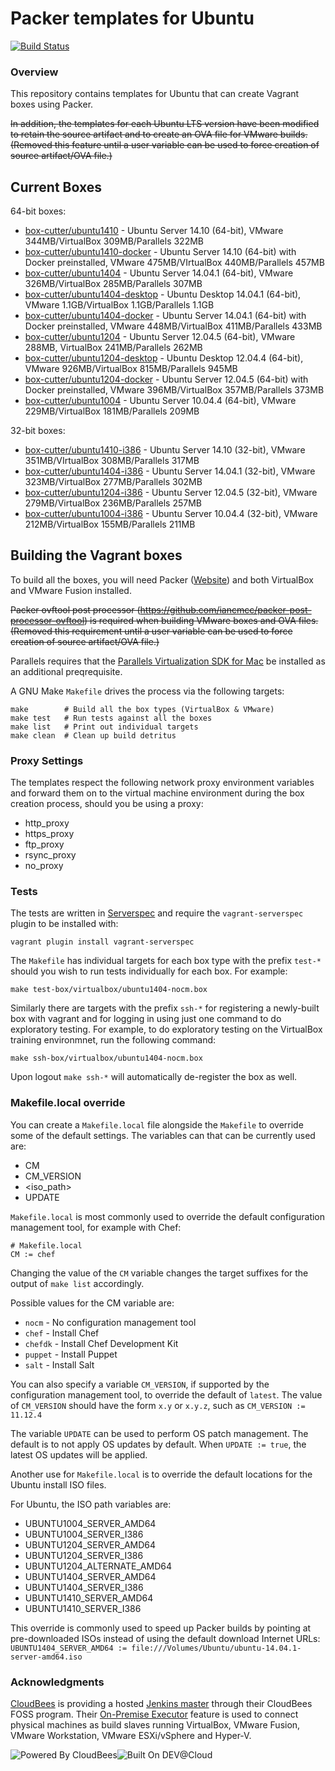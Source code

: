 # Packer templates for Ubuntu
[![Build Status](https://box-cutter.ci.cloudbees.com/buildStatus/icon?job=ubuntu-vm)](https://box-cutter.ci.cloudbees.com/job/ubuntu-vm/)

### Overview

This repository contains templates for Ubuntu that can create Vagrant boxes
using Packer.

~~In addition, the templates for each Ubuntu LTS version have been modified to retain the source artifact and to create an OVA file for VMware builds. (Removed this feature until a user variable can be used to force creation of source artifact/OVA file.)~~

## Current Boxes

64-bit boxes:

* [box-cutter/ubuntu1410](https://vagrantcloud.com/box-cutter/ubuntu1410) - Ubuntu Server 14.10 (64-bit), VMware 344MB/VirtualBox 309MB/Parallels 322MB
* [box-cutter/ubuntu1410-docker](https://vagrantcloud.com/box-cutter/ubuntu1410-docker) - Ubuntu Server 14.10 (64-bit) with Docker preinstalled, VMware 475MB/VIrtualBox 440MB/Parallels 457MB
* [box-cutter/ubuntu1404](https://vagrantcloud.com/box-cutter/ubuntu1404) - Ubuntu Server 14.04.1 (64-bit), VMware 326MB/VirtualBox 285MB/Parallels 307MB
* [box-cutter/ubuntu1404-desktop](https://vagrantcloud.com/box-cutter/ubuntu1404-desktop) - Ubuntu Desktop 14.04.1 (64-bit), VMware 1.1GB/VirtualBox 1.1GB/Parallels 1.1GB
* [box-cutter/ubuntu1404-docker](https://vagrantcloud.com/box-cutter/ubuntu1404-docker) - Ubuntu Server 14.04.1 (64-bit) with Docker preinstalled, VMware 448MB/VirtualBox 411MB/Parallels 433MB
* [box-cutter/ubuntu1204](https://vagrantcloud.com/box-cutter/ubuntu1204) - Ubuntu Server 12.04.5 (64-bit), VMware 288MB, VirtualBox 241MB/Parallels 262MB
* [box-cutter/ubuntu1204-desktop](https://vagrantcloud.com/box-cutter/ubuntu1204-desktop) - Ubuntu Desktop 12.04.4 (64-bit), VMware 926MB/VirtualBox 815MB/Parallels 945MB
* [box-cutter/ubuntu1204-docker](https://vagrantcloud.com/box-cutter/ubuntu1204-docker) - Ubuntu Server 12.04.5 (64-bit) with Docker preinstalled, VMware 396MB/VirtualBox 357MB/Parallels 373MB
* [box-cutter/ubuntu1004](https://vagrantcloud.com/box-cutter/ubuntu1004)  - Ubuntu Server 10.04.4 (64-bit), VMware 229MB/VirtualBox 181MB/Parallels 209MB

32-bit boxes:

* [box-cutter/ubuntu1410-i386](https://vagrantcloud.com/box-cutter/ubuntu1410-i386) - Ubuntu Server 14.10 (32-bit), VMware 351MB/VIrtualBox 308MB/Parallels 317MB
* [box-cutter/ubuntu1404-i386](https://vagrantcloud.com/box-cutter/ubuntu1404-i386) - Ubuntu Server 14.04.1 (32-bit), VMware 323MB/VirtualBox 277MB/Parallels 302MB
* [box-cutter/ubuntu1204-i386](https://vagrantcloud.com/box-cutter/ubuntu1204-i386) - Ubuntu Server 12.04.5 (32-bit), VMware 279MB/VirtualBox 236MB/Parallels 257MB
* [box-cutter/ubuntu1004-i386](https://vagrantcloud.com/box-cutter/ubuntu1004-i386) - Ubuntu Server 10.04.4 (32-bit), VMware 212MB/VirtualBox 155MB/Parallels 211MB

## Building the Vagrant boxes

To build all the boxes, you will need Packer ([Website](packer.io)) 
and both VirtualBox and VMware Fusion installed.

~~Packer ovftool post processor (https://github.com/iancmcc/packer-post-processor-ovftool) is required when building VMware boxes and OVA files. (Removed this requirement until a user variable can be used to force creation of source artifact/OVA file.)~~

Parallels requires that the
[Parallels Virtualization SDK for Mac](http://ww.parallels.com/downloads/desktop)
be installed as an additional preqrequisite.

A GNU Make `Makefile` drives the process via the following targets:

    make        # Build all the box types (VirtualBox & VMware)
    make test   # Run tests against all the boxes
    make list   # Print out individual targets
    make clean  # Clean up build detritus

### Proxy Settings

The templates respect the following network proxy environment variables
and forward them on to the virtual machine environment during the box creation
process, should you be using a proxy:

* http_proxy
* https_proxy
* ftp_proxy
* rsync_proxy
* no_proxy

### Tests

The tests are written in [Serverspec](http://serverspec.org) and require the
`vagrant-serverspec` plugin to be installed with:

    vagrant plugin install vagrant-serverspec
    
The `Makefile` has individual targets for each box type with the prefix
`test-*` should you wish to run tests individually for each box.  For example:

    make test-box/virtualbox/ubuntu1404-nocm.box

Similarly there are targets with the prefix `ssh-*` for registering a
newly-built box with vagrant and for logging in using just one command to
do exploratory testing.  For example, to do exploratory testing
on the VirtualBox training environmnet, run the following command:

    make ssh-box/virtualbox/ubuntu1404-nocm.box
    
Upon logout `make ssh-*` will automatically de-register the box as well.

### Makefile.local override

You can create a `Makefile.local` file alongside the `Makefile` to override
some of the default settings.  The variables can that can be currently
used are:

* CM
* CM_VERSION
* \<iso_path\>
* UPDATE

`Makefile.local` is most commonly used to override the default configuration
management tool, for example with Chef:

    # Makefile.local
    CM := chef

Changing the value of the `CM` variable changes the target suffixes for
the output of `make list` accordingly.

Possible values for the CM variable are:

* `nocm` - No configuration management tool
* `chef` - Install Chef
* `chefdk` - Install Chef Development Kit
* `puppet` - Install Puppet
* `salt`  - Install Salt

You can also specify a variable `CM_VERSION`, if supported by the
configuration management tool, to override the default of `latest`.
The value of `CM_VERSION` should have the form `x.y` or `x.y.z`,
such as `CM_VERSION := 11.12.4`

The variable `UPDATE` can be used to perform OS patch management.  The
default is to not apply OS updates by default.  When `UPDATE := true`,
the latest OS updates will be applied.

Another use for `Makefile.local` is to override the default locations
for the Ubuntu install ISO files.

For Ubuntu, the ISO path variables are:

* UBUNTU1004_SERVER_AMD64
* UBUNTU1004_SERVER_I386
* UBUNTU1204_SERVER_AMD64
* UBUNTU1204_SERVER_I386
* UBUNTU1204_ALTERNATE_AMD64
* UBUNTU1404_SERVER_AMD64
* UBUNTU1404_SERVER_I386
* UBUNTU1410_SERVER_AMD64
* UBUNTU1410_SERVER_I386

This override is commonly used to speed up Packer builds by
pointing at pre-downloaded ISOs instead of using the default
download Internet URLs:
`UBUNTU1404_SERVER_AMD64 := file:///Volumes/Ubuntu/ubuntu-14.04.1-server-amd64.iso`

### Acknowledgments

[CloudBees](http://www.cloudbees.com) is providing a hosted [Jenkins master](http://box-cutter.ci.cloudbees.com/) through their CloudBees FOSS program. Their [On-Premise Executor](https://developer.cloudbees.com/bin/view/DEV/On-Premise+Executors) feature is used to connect physical machines as build slaves running VirtualBox, VMware Fusion, VMware Workstation, VMware ESXi/vSphere and Hyper-V.

![Powered By CloudBees](http://www.cloudbees.com/sites/default/files/Button-Powered-by-CB.png "Powered By CloudBees")![Built On DEV@Cloud](http://www.cloudbees.com/sites/default/files/Button-Built-on-CB-1.png "Built On DEV@Cloud")

